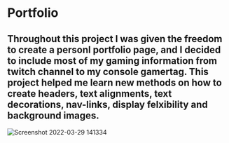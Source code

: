 # Portfolio



Throughout this project I was given the freedom to create a personl portfolio page, and I decided to include most of my gaming information from twitch channel to my console gamertag. This project helped me learn new methods on how to create headers, text alignments, text decorations, nav-links, display felxibility and background images. 
-----------------------------------


![Screenshot 2022-03-29 141334](https://user-images.githubusercontent.com/50154378/160689695-92ffd0b7-74f2-4eca-8f8b-5e91dda04ea3.png)

